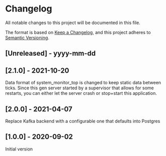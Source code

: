 # Changelog

All notable changes to this project will be documented in this file.

The format is based on [Keep a Changelog](https://keepachangelog.com/en/1.0.0/),
and this project adheres to [Semantic Versioning](https://semver.org/spec/v2.0.0.html).

## [Unreleased] - yyyy-mm-dd

## [2.1.0] - 2021-10-20

Data format of system\_monitor\_top is changed to keep static data between
ticks. Since this gen server started by a supervisor that allows for some
restarts, you can either let the server crash or stop+start this application.

## [2.0.0] - 2021-04-07

Replace Kafka backend with a configurable one that defaults into Postgres

## [1.0.0] - 2020-09-02

Initial version
